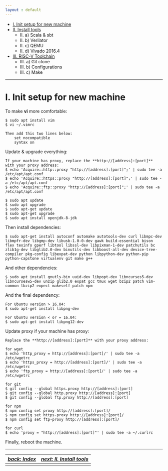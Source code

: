 ```yaml
---
layout : default
---
```


- [I. Init setup for new machine](#i-init-setup-for-new-machine)
- [II. Install tools](./init2.md)
  * II. a) Scala & sbt
  * II. b) Verilator
  * II. c) QEMU
  * II. d) Vivado 2016.4
- [III. RISC-V Toolchain](./init3.md)
  * III. a) Git clone
  * III. b) Configurations
  * III. c) Make

* * *

# I. Init setup for new machine

To make **vi** more comfortable:
	
	$ sudo apt install vim
	$ vi ~/.vimrc
	
	Then add this two lines below:
		set nocompatible
		syntax on

Update & upgrade everything:
	
	If your machine has proxy, replace the **http://[address]:[port]** with your proxy address:
	$ echo 'Acquire::http::proxy "http://[address]:[port]";' | sudo tee -a /etc/apt/apt.conf
	$ echo 'Acquire::https::proxy "http://[address]:[port]";' | sudo tee -a /etc/apt/apt.conf
	$ echo 'Acquire::ftp::proxy "http://[address]:[port]";' | sudo tee -a /etc/apt/apt.conf
		
	$ sudo apt update
	$ sudo apt upgrade
	$ sudo apt-get update
	$ sudo apt-get upgrade
	$ sudo apt install openjdk-8-jdk

Then install dependencies:

	$ sudo apt-get install autoconf automake autotools-dev curl libmpc-dev libmpfr-dev libgmp-dev libusb-1.0-0-dev gawk build-essential bison flex texinfo gperf libtool libssl-dev libpixman-1-dev patchutils bc zlib1g-dev libglib2.0-dev binutils-dev libboost-all-dev device-tree-compiler pkg-config libexpat-dev python libpython-dev python-pip python-capstone virtualenv git make g++

And other dependencies:

	$ sudo apt install gnutls-bin uuid-dev libpopt-dev libncurses5-dev libncursesw5-dev unzip glib2.0 expat gcc tmux wget bzip2 patch vim-common lbzip2 expect makeself patch npm
	
And the final dependency:

	For Ubuntu version > 16.04:
	$ sudo apt-get install libpng-dev
	
	For Ubuntu version < or = 16.04:
	$ sudo apt-get install libpng12-dev

Update proxy if your machine has proxy:

	Replace the **http://[address]:[port]** with your proxy address:
	
	for wget
	$ echo 'http_proxy = http://[address]:[port]/' | sudo tee -a /etc/wgetrc
	$ echo 'https_proxy = http://[address]:[port]/' | sudo tee -a /etc/wgetrc
	$ echo 'ftp_proxy = http://[address]:[port]/' | sudo tee -a /etc/wgetrc

	for git
	$ git config --global https.proxy http://[address]:[port]
	$ git config --global http.proxy http://[address]:[port]
	$ git config --global ftp.proxy http://[address]:[port]

	for npm
	$ npm config set proxy http://[address]:[port]/
	$ npm config set https-proxy http://[address]:[port]/
	$ npm config set ftp-proxy http://[address]:[port]/

	for curl
	$ echo 'proxy = "http://[address]:[port]"' | sudo tee -a ~/.curlrc

Finally, reboot the machine.

* * *

| [*back: Index*](./index.md) | [*next: II. Install tools*](./init2.md) |
| :--- | :--- |
||


